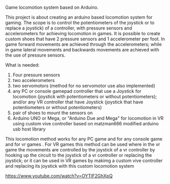 
Game locomotion system based on Arduino. 

This project is about creating an arduino based locomotion system for gaming. The scope is to control the potentiometers of the joystick or to replace a joystick) of a controller, with pressure sensors and accelerometers for achieving locomotion in games. It is possible to create custom shoes that have 2 pressure sensors and 1 accelerometer per foot. In game forward movements are achieved through the accelerometers; while in game lateral movements and backwards movements are achieved with the use of pressure sensors.

What is needed:

1) Four pressure sensors
2) two accelerometers
3) two servomotors (method for no servomotor use also implemented)
4) any PC or console gamepad controller that use a Joystick for locomotion (joystick with potentiometers or without potentiometers); and/or any VR controller that have Joystick (joystick that have potentiometers or without potentiometers)
5) pair of shoes to mount the sensors on 
6) Arduino UNO or Mega,  or "Arduino Due and Mega" for locomotion in VR using custom vive controller based on matzman666 modified arduino usb host library

This locomotion method works for any PC game and for any console game and for vr games . For VR games this method can be used where in the vr game the movements are controlled by the joystick of a vr controller by hooking up the circuit to the joystick of a vr controller or replacing the joystick;
 or it can be used in VR games by makimg a custom vive controller and replacing its joystick with this custom locomotion system


https://www.youtube.com/watch?v=OYTlF2GhXpQ
